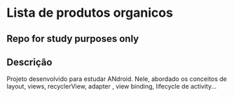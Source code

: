 # Lista de produtos organicos

## Repo for study purposes only

## Descrição
Projeto desenvolvido para estudar ANdroid. Nele, abordado os conceitos de layout, views, recyclerView, adapter
, view binding, lifecycle de activity...